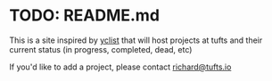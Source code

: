 # TODO: README.md

This is a site inspired by [yclist](http://yclist.com) that will host projects at tufts and their current status (in progress, completed, dead, etc)

If you'd like to add a project, please contact [richard@tufts.io](mailto:richard@tufts.io)
